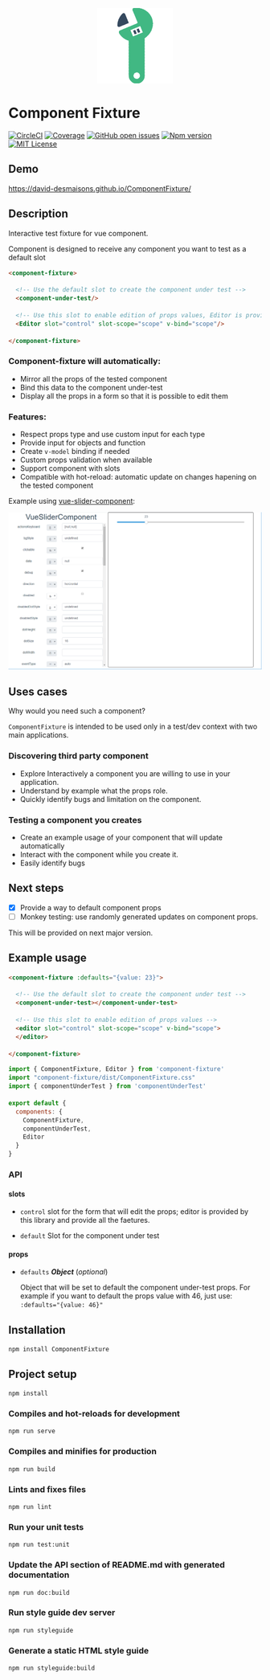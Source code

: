 
<p align="center"><img width="150"src="./logo.png"></p>

# Component Fixture

[![CircleCI](https://circleci.com/gh/David-Desmaisons/ComponentFixture.svg?style=shield)](https://circleci.com/gh/David-Desmaisons/ComponentFixture)
[![Coverage](https://codecov.io/gh/David-Desmaisons/ComponentFixture/branch/master/graph/badge.svg)](https://codecov.io/gh/David-Desmaisons/ComponentFixture)
[![GitHub open issues](https://img.shields.io/github/issues/David-Desmaisons/ComponentFixture.svg?maxAge=20)](https://github.com/David-Desmaisons/ComponentFixture/issues)
[![Npm version](https://img.shields.io/npm/v/component-fixture.svg?maxAge=20)](https://www.npmjs.com/package/component-fixture)
[![MIT License](https://img.shields.io/github/license/David-Desmaisons/ComponentFixture.svg)](https://github.com/David-Desmaisons/ComponentFixture/blob/master/LICENSE)

## Demo

https://david-desmaisons.github.io/ComponentFixture/

## Description

Interactive test fixture for vue component.

Component is designed to receive any component you want to test as a default slot

```HTML
<component-fixture>

  <!-- Use the default slot to create the component under test -->
  <component-under-test/>

  <!-- Use this slot to enable edition of props values, Editor is provided by this lib-->
  <Editor slot="control" slot-scope="scope" v-bind="scope"/>

</component-fixture>
```
### Component-fixture will automatically:
  - Mirror all the props of the tested component
  - Bind this data to the component under-test
  - Display all the props in a form so that it is possible to edit them

### Features:
  - Respect props type and use custom input for each type
  - Provide input for objects and function
  - Create `v-model` binding if needed
  - Custom props validation when available
  - Support component with slots
  - Compatible with hot-reload: automatic update on changes hapening on the tested component


Example using [vue-slider-component](https://github.com/NightCatSama/vue-slider-component):

![demo](./doc-images/example.png)


## Uses cases

Why would you need such a component?

`ComponentFixture` is intended to be used only in a test/dev context with two main applications.

### Discovering third party component
  - Explore Interactively a component you are willing to use in your application.
  - Understand by example what the props role.
  - Quickly identify bugs and limitation on the component. 


### Testing a component you creates 
  - Create an example usage of your component that will update automatically
  - Interact with the component while you create it.
  - Easily identify bugs

## Next steps

  - [x] Provide a way to default component props
  - [ ] Monkey testing: use randomly generated updates on component props.

This will be provided on next major version.

## Example usage

```HTML
<component-fixture :defaults="{value: 23}">

  <!-- Use the default slot to create the component under test -->
  <component-under-test></component-under-test>

  <!-- Use this slot to enable edition of props values -->
  <editor slot="control" slot-scope="scope" v-bind="scope">
  </editor>

</component-fixture>
```

```javascript
import { ComponentFixture, Editor } from 'component-fixture'
import "component-fixture/dist/ComponentFixture.css"
import { componentUnderTest } from 'componentUnderTest'

export default {
  components: {
    ComponentFixture,
    componentUnderTest,
    Editor
  }
}
```

### API
#### slots 

- `control` slot for the form that will edit the props; editor is provided by this library and provide all the faetures.

- `default` Slot for the component under test

#### props 

- `defaults` ***Object*** (*optional*) 

   Object that will be set to default the component under-test props. For example if you want to default the props value with 46, just use:  `:defaults="{value: 46}"`


## Installation

```
npm install ComponentFixture
```

## Project setup

```
npm install
```

### Compiles and hot-reloads for development

```
npm run serve
```

### Compiles and minifies for production

```
npm run build
```

### Lints and fixes files

```
npm run lint
```

### Run your unit tests

```
npm run test:unit
```

### Update the API section of README.md with generated documentation

```
npm run doc:build
```

### Run style guide dev server

```
npm run styleguide
```

### Generate a static HTML style guide

```
npm run styleguide:build
```

